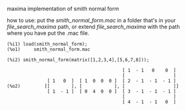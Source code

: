 maxima implementation of smith normal form

how to use:
put the _smith_normal_form.mac_ in a folder that's in your _file_search_maxima_ path, or extend _file_search_maxima_ with the path where you have put the .mac file.
```
(%i1) load(smith_normal_form);
(%o1)     smith_normal_form.mac

(%i2) smith_normal_form(matrix([1,2,3,4],[5,6,7,8]));

                                           [ 1  - 1   0    0  ]
                                           [                  ]
               [ 1   0  ]  [ 1  0  0  0 ]  [ 2  - 1  - 1  - 1 ]
(%o2)         [[        ], [            ], [                  ]]
               [ 1  - 1 ]  [ 0  4  0  0 ]  [ 3  - 1  - 1  - 1 ]
                                           [                  ]
                                           [ 4  - 1  - 1   0  ]

```

